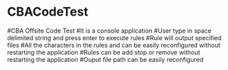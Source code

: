 # CBACodeTest
#CBA Offsite Code Test
#It is a console application
#User type in space delimited string and press enter to execute rules
#Rule will output specified files
#All the characters in the rules and can be easily reconfigured without restarting the application
#Rules can be add stop or remove without restarting the application
#Ouput file path can be easily reconfigured
